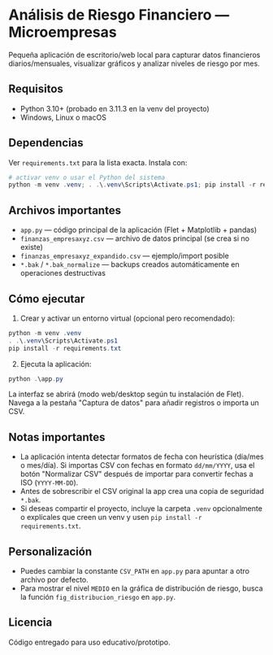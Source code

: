 # Análisis de Riesgo Financiero — Microempresas

Pequeña aplicación de escritorio/web local para capturar datos financieros diarios/mensuales, visualizar gráficos y analizar niveles de riesgo por mes.

## Requisitos
- Python 3.10+ (probado en 3.11.3 en la venv del proyecto)
- Windows, Linux o macOS

## Dependencias
Ver `requirements.txt` para la lista exacta. Instala con:

```powershell
# activar venv o usar el Python del sistema
python -m venv .venv; . .\.venv\Scripts\Activate.ps1; pip install -r requirements.txt
```

## Archivos importantes
- `app.py` — código principal de la aplicación (Flet + Matplotlib + pandas)
- `finanzas_empresaxyz.csv` — archivo de datos principal (se crea si no existe)
- `finanzas_empresaxyz_expandido.csv` — ejemplo/import posible
- `*.bak` / `*.bak_normalize` — backups creados automáticamente en operaciones destructivas

## Cómo ejecutar
1. Crear y activar un entorno virtual (opcional pero recomendado):

```powershell
python -m venv .venv
. .\.venv\Scripts\Activate.ps1
pip install -r requirements.txt
```

2. Ejecuta la aplicación:

```powershell
python .\app.py
```

La interfaz se abrirá (modo web/desktop según tu instalación de Flet). Navega a la pestaña "Captura de datos" para añadir registros o importa un CSV.

## Notas importantes
- La aplicación intenta detectar formatos de fecha con heurística (día/mes o mes/día). Si importas CSV con fechas en formato `dd/mm/YYYY`, usa el botón "Normalizar CSV" después de importar para convertir fechas a ISO (`YYYY-MM-DD`).
- Antes de sobrescribir el CSV original la app crea una copia de seguridad `*.bak`.
- Si deseas compartir el proyecto, incluye la carpeta `.venv` opcionalmente o explícales que creen un venv y usen `pip install -r requirements.txt`.

## Personalización
- Puedes cambiar la constante `CSV_PATH` en `app.py` para apuntar a otro archivo por defecto.
- Para mostrar el nivel `MEDIO` en la gráfica de distribución de riesgo, busca la función `fig_distribucion_riesgo` en `app.py`.

## Licencia
Código entregado para uso educativo/prototipo.
